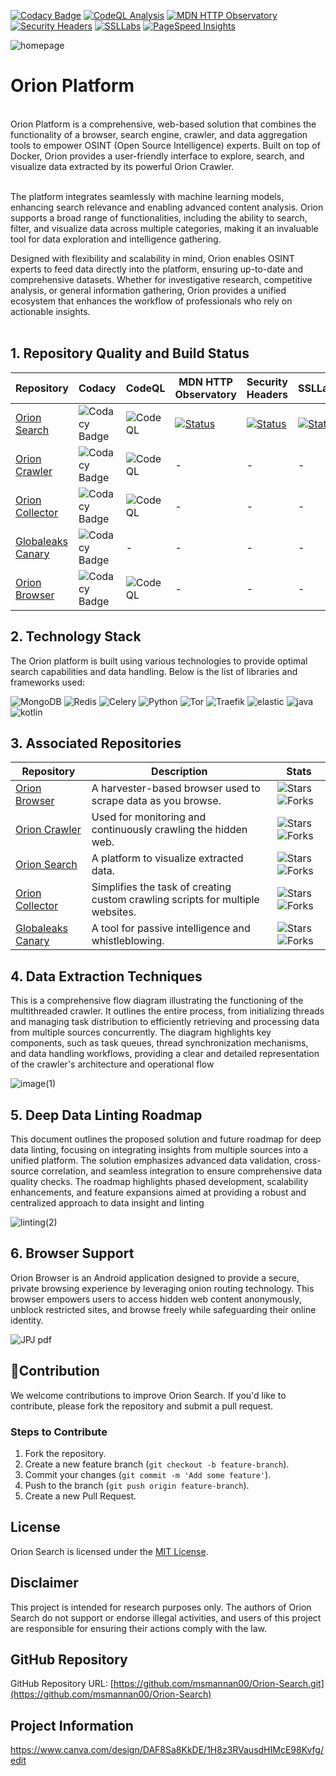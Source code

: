 [![Codacy Badge](https://app.codacy.com/project/badge/Grade/a1f302d35c0f4f8c9293acabc5086512)](https://app.codacy.com/gh/msmannan00/Orion-Search/dashboard?utm_source=gh&utm_medium=referral&utm_content=&utm_campaign=Badge_grade)
[![CodeQL Analysis](https://github.com/msmannan00/Genesis-Search/actions/workflows/github-code-scanning/codeql/badge.svg)](https://github.com/msmannan00/Genesis-Search/actions/workflows/github-code-scanning/codeql)
[![MDN HTTP Observatory](https://img.shields.io/badge/observatory-A%2B-brightgreen)](https://developer.mozilla.org/en-US/observatory/analyze?host=orion.whistleaks.com)
[![Security Headers](https://img.shields.io/badge/security%20headers-A%2B-brightgreen)](https://securityheaders.com/?q=https%3A%2F%orion.whistleaks.com%2F)
[![SSLLabs](https://img.shields.io/static/v1?label=SSLLabs&message=A%2B&color=brightgreen)](https://www.ssllabs.com/ssltest/analyze.html?d=orion.whistleaks.com&latest)
[![PageSpeed Insights](https://img.shields.io/badge/PageSpeed%20Insights-100%25-brightgreen)](https://pagespeed.web.dev/analysis/https-orion-whistleaks-com/r5jf6x7xj5?form_factor=desktop)


![homepage](https://github.com/user-attachments/assets/37fcf444-40be-46c9-8bd8-45a22d824141)

# Orion Platform
<br>
Orion Platform is a comprehensive, web-based solution that combines the functionality of a browser, search engine, crawler, and data aggregation tools to empower OSINT (Open Source Intelligence) experts. Built on top of Docker, Orion provides a user-friendly interface to explore, search, and visualize data extracted by its powerful Orion Crawler.<br><br>

The platform integrates seamlessly with machine learning models, enhancing search relevance and enabling advanced content analysis. Orion supports a broad range of functionalities, including the ability to search, filter, and visualize data across multiple categories, making it an invaluable tool for data exploration and intelligence gathering.<br>

Designed with flexibility and scalability in mind, Orion enables OSINT experts to feed data directly into the platform, ensuring up-to-date and comprehensive datasets. Whether for investigative research, competitive analysis, or general information gathering, Orion provides a unified ecosystem that enhances the workflow of professionals who rely on actionable insights.<br>
<br>

## 1. Repository Quality and Build Status
| Repository                                     | Codacy                                                                                   | CodeQL                                                                                               | MDN HTTP Observatory                                                                                          | Security Headers                                                                                             | SSLLabs                                                                                                      |
|-----------------------------------------------|-----------------------------------------------------------------------------------------|-----------------------------------------------------------------------------------------------------|--------------------------------------------------------------------------------------------------------------|--------------------------------------------------------------------------------------------------------------|-------------------------------------------------------------------------------------------------------------|
| [Orion Search](https://github.com/msmannan00/Orion-Search)   | ![Codacy Badge](https://app.codacy.com/project/badge/Grade/a1f302d35c0f4f8c9293acabc5086512) | ![CodeQL](https://github.com/msmannan00/Orion-Search/actions/workflows/github-code-scanning/codeql/badge.svg)   | [![Status](https://img.shields.io/badge/observatory-A%2B-brightgreen)](https://developer.mozilla.org/en-US/observatory/analyze?host=orion.whistleaks.com) | [![Status](https://img.shields.io/badge/security%20headers-A%2B-brightgreen)](https://securityheaders.com/?q=https%3A%2F%2Forion.whistleaks.com%2F) | [![Status](https://img.shields.io/static/v1?label=SSLLabs&message=A%2B&color=%3CCOLOR%3E)](https://www.ssllabs.com/ssltest/analyze.html?d=orion.whistleaks.com&latest) |
| [Orion Crawler](https://github.com/msmannan00/Orion-Crawler) | ![Codacy Badge](https://app.codacy.com/project/badge/Grade/94c252c8ce904c4cbbc4146a463b4d9e) | ![CodeQL](https://github.com/msmannan00/Orion-Crawler/actions/workflows/github-code-scanning/codeql/badge.svg) | -                                                                                                            | -                                                                                                            | -                                                                                                           |
| [Orion Collector](https://github.com/msmannan00/Orion-Collector) | ![Codacy Badge](https://app.codacy.com/project/badge/Grade/a1f302d35c0f4f8c9293acabc5086512) | ![CodeQL](https://github.com/msmannan00/Orion-Collector/actions/workflows/github-code-scanning/codeql/badge.svg) | -                                                                                                            | -                                                                                                            | -                                                                                                           |
| [Globaleaks Canary](https://github.com/msmannan00/Globaleaks-Canary) | ![Codacy Badge](https://app.codacy.com/project/badge/Grade/1e26f9b0bf504a2e8c5bf0fb22cf9e0b) | -                                                                                                   | -                                                                                                            | -                                                                                                            | -                                                                                                           |
| [Orion Browser](https://github.com/msmannan00/Orion-Browser) | ![Codacy Badge](https://app.codacy.com/project/badge/Grade/94c252c8ce904c4cbbc4146a463b4d9e) | ![CodeQL](https://github.com/msmannan00/Orion-Browser/actions/workflows/github-code-scanning/codeql/badge.svg) | -                                                                                                            | -                                                                                                            | -                                                                                                           |

## 2. Technology Stack

The Orion platform is built using various technologies to provide optimal search capabilities and data handling. Below is the list of libraries and frameworks used:

![MongoDB](https://badgen.net/badge/search-crawler/MongoDB/green)
![Redis](https://badgen.net/badge/search-crawler/Redis/red)
![Celery](https://badgen.net/badge/crawler/Celery/red)
![Python](https://badgen.net/badge/search-crawler/Python/blue)
![Tor](https://badgen.net/badge/search-crawler/Tor/purple)
![Traefik](https://badgen.net/badge/search/Traefik/orange)
![elastic](https://badgen.net/badge/search/elastic/pink)
![java](https://badgen.net/badge/browser/java/cyan)
![kotlin](https://badgen.net/badge/browser/kotlin/yellow)

## 3. Associated Repositories

| Repository                                                                 | Description                                                                                                 | Stats                                                                                                     |
|----------------------------------------------------------------------------|-------------------------------------------------------------------------------------------------------------|---------------------------------------------------------------------------------------|
| [Orion Browser](https://github.com/msmannan00/Orion-Browser)               | A harvester-based browser used to scrape data as you browse.                                             | ![Stars](https://img.shields.io/github/stars/msmannan00/Orion-Browser?style=social) ![Forks](https://img.shields.io/github/forks/msmannan00/Orion-Browser?style=social) |
| [Orion Crawler](https://github.com/msmannan00/Orion-Crawler)               | Used for monitoring and continuously crawling the hidden web.                                            | ![Stars](https://img.shields.io/github/stars/msmannan00/Orion-Crawler?style=social) ![Forks](https://img.shields.io/github/forks/msmannan00/Orion-Crawler?style=social) |
| [Orion Search](https://github.com/msmannan00/Orion-Search)                 | A platform to visualize extracted data.                                                                 | ![Stars](https://img.shields.io/github/stars/msmannan00/Orion-Search?style=social) ![Forks](https://img.shields.io/github/forks/msmannan00/Orion-Search?style=social) |
| [Orion Collector](https://github.com/msmannan00/Orion-Collector)           | Simplifies the task of creating custom crawling scripts for multiple websites.                          | ![Stars](https://img.shields.io/github/stars/msmannan00/Orion-Collector?style=social) ![Forks](https://img.shields.io/github/forks/msmannan00/Orion-Collector?style=social) |
| [Globaleaks Canary](https://github.com/msmannan00/Globaleaks-Canary)       | A tool for passive intelligence and whistleblowing.                                                     | ![Stars](https://img.shields.io/github/stars/msmannan00/Globaleaks-Canary?style=social) ![Forks](https://img.shields.io/github/forks/msmannan00/Globaleaks-Canary?style=social) |


## 4. Data Extraction Techniques
This is a comprehensive flow diagram illustrating the functioning of the multithreaded crawler. It outlines the entire process, from initializing threads and managing task distribution to efficiently retrieving and processing data from multiple sources concurrently. The diagram highlights key components, such as task queues, thread synchronization mechanisms, and data handling workflows, providing a clear and detailed representation of the crawler's architecture and operational flow

![image(1)](https://github.com/user-attachments/assets/696cf009-a0f3-4995-91fe-58e53b128825)


## 5. Deep Data Linting Roadmap
This document outlines the proposed solution and future roadmap for deep data linting, focusing on integrating insights from multiple sources into a unified platform. The solution emphasizes advanced data validation, cross-source correlation, and seamless integration to ensure comprehensive data quality checks. The roadmap highlights phased development, scalability enhancements, and feature expansions aimed at providing a robust and centralized approach to data insight and linting

![linting(2)](https://github.com/user-attachments/assets/ce1885dc-e701-45f6-89ab-9f412b057373)

## 6. Browser Support

Orion Browser is an Android application designed to provide a secure, private browsing experience by leveraging onion routing technology. This browser empowers users to access hidden web content anonymously, unblock restricted sites, and browse freely while safeguarding their online identity.

![JPJ pdf](https://github.com/user-attachments/assets/399fd130-988d-4e0d-acef-2f60d6220a81)

## 🌟Contribution

We welcome contributions to improve Orion Search. If you'd like to contribute, please fork the repository and submit a pull request.

### Steps to Contribute

1. Fork the repository.  
2. Create a new feature branch (`git checkout -b feature-branch`).  
3. Commit your changes (`git commit -m 'Add some feature'`).  
4. Push to the branch (`git push origin feature-branch`).  
5. Create a new Pull Request.

## License

Orion Search is licensed under the [MIT License](LICENSE).

## Disclaimer

This project is intended for research purposes only. The authors of Orion Search do not support or endorse illegal activities, and users of this project are responsible for ensuring their actions comply with the law.

## GitHub Repository

GitHub Repository URL: [https://github.com/msmannan00/Orion-Search.git](https://github.com/msmannan00/Orion-Search)

## Project Information

https://www.canva.com/design/DAF8Sa8KkDE/1H8z3RVausdHIMcE98Kvfg/edit
